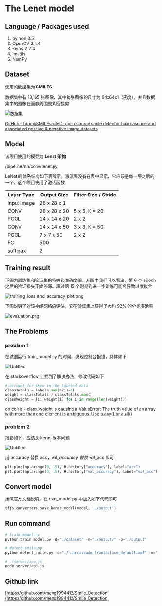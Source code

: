 # The Lenet model

## **Language / Packages used**

1. python 3.5
2. OpenCV 3.4.4
3. keras 2.2.4
4. Imutils
5. NumPy

## Dataset

使用的数据集为 **SMILES**

数据集中有 13,165 张图像，其中每张图像的尺寸为 64x64x1（灰度）。并且数据集中的图像在面部周围被紧密裁剪

![数据集](https://cdn.jsdelivr.net/gh/xcm1115/myPictures/mdImg/Untitled.png)

[GitHub - hromi/SMILEsmileD: open source smile detector haarcascade and associated positive & negative image datasets](https://github.com/hromi/SMILEsmileD)

## Model

该项目使用的模型为 **Lenet 架构**

/pipeline/nn/conv/lenet.py

LeNet 的体系结构如下表所示。激活层没有在表中显示，它应该是每一层之后的一个。这个项目使用了激活函数

| Layer Type  | Output Size  | Filter Size / Stride |
| ----------- | ------------ | -------------------- |
| Input Image | 28 x 28 x 1  |                      |
| CONV        | 28 x 28 x 20 | 5 x 5, K = 20        |
| POOL        | 14 x 14 x 20 | 2 x 2                |
| CONV        | 14 x 14 x 50 | 3 x 3, K = 50        |
| POOL        | 7 x 7 x 50   | 2 x 2                |
| FC          | 500          |                      |
| softmax     | 2            |                      |

## Training result

下图为训练集和验证集的损失和准确度图。从图中我们可以看出，第 6 个 epoch 之后的验证损失开始停滞。超过第 15 个时期的进一步训练可能会导致过度拟合

![training_loss_and_accuracy_plot.png](https://cdn.jsdelivr.net/gh/xcm1115/myPictures/mdImg/training_loss_and_accuracy_plot.png)

下图说明了对该神经网络的评估，它在验证集上获得了大约 92% 的分类准确率

![evaluation.png](https://cdn.jsdelivr.net/gh/xcm1115/myPictures/mdImg/evaluation.png)

## The Problems

### problem 1

在试图运行 train_model.py 的时候，发现控制台报错，具体如下

![Untitled](<https://cdn.jsdelivr.net/gh/xcm1115/myPictures/mdImg/Untitled%20(1).png>)

在 stackoverflow 上找到了解决办法，修改代码如下

```python
# account for skew in the labeled data
classTotals = labels.sum(axis=0)
weight = classTotals / classTotals.max()
classWeight = {i: weight[i] for i in range(len(weight))}
```

[on colab - class_weight is causing a ValueError: The truth value of an array with more than one element is ambiguous. Use a.any() or a.all()](https://stackoverflow.com/questions/61261907/on-colab-class-weight-is-causing-a-valueerror-the-truth-value-of-an-array-wit)

### problem 2

报错如下，应该是 keras 版本问题

![Untitled](<https://cdn.jsdelivr.net/gh/xcm1115/myPictures/mdImg/Untitled%20(2).png>)

用 accuracy 替换 acc，val\__accuracy 替换 val_\_acc 即可

```python
plt.plot(np.arange(0, 15), H.history["accuracy"], label="acc")
plt.plot(np.arange(0, 15), H.history["val_accuracy"], label="val_acc")
```

## Convert model

按照官方文档说明，在 tran_model.py 中加入如下代码即可

```python
tfjs.converters.save_keras_model(model, './output')
```

## Run command

```python
# train_model.py
python train_model.py -d="./dataset" -m="./output/" -p="./output"

# detect_smile.py
python detect_smile.py -c="./haarcascade_frontalface_default.xml" -m="./output/lenet.hdf5"

# ./server/app.js
node server/app.js
```

## Github link

[https://github.com/meng1994412/Smile_Detection](https://github.com/meng1994412/Smile_Detection)
